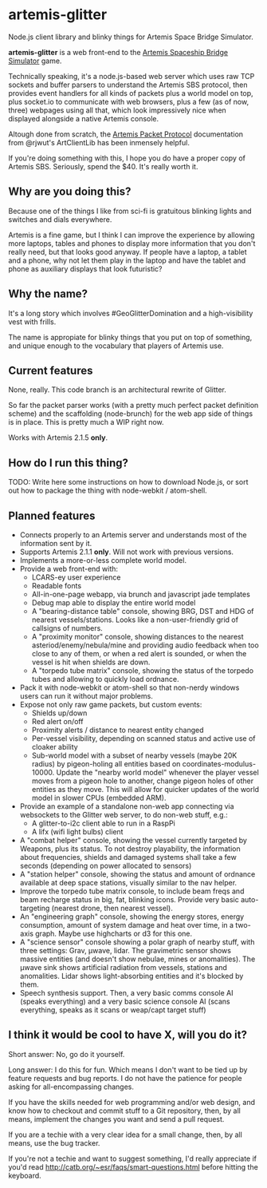artemis-glitter
=================

Node.js client library and blinky things for Artemis Space Bridge Simulator.


**artemis-glitter** is a web front-end to the [Artemis Spaceship Bridge Simulator](http://www.artemis.eochu.com/) game.

Technically speaking, it's a node.js-based web server which uses raw TCP sockets and buffer parsers to understand the Artemis SBS protocol, then provides event handlers for all kinds of packets plus a world model on top, plus socket.io to communicate with web browsers, plus a few (as of now, three) webpages using all that, which look impressively nice when displayed alongside a native Artemis console.

Altough done from scratch, the [Artemis Packet Protocol](https://github.com/rjwut/ArtClientLib/wiki/Artemis-Packet-Protocol) documentation from @rjwut's ArtClientLib has been inmensely helpful.

If you're doing something with this, I hope you do have a proper copy of Artemis SBS. Seriously, spend the $40. It's really worth it.


Why are you doing this?
--------------------------

Because one of the things I like from sci-fi is gratuitous blinking lights and switches and dials everywhere.

Artemis is a fine game, but I think I can improve the experience by allowing more laptops, tables and phones to display more information that you don't really need, but that looks good anyway. If people have a laptop, a tablet and a phone, why not let them play in the laptop and have the tablet and phone as auxiliary displays that look futuristic?


Why the name?
---------------

It's a long story which involves #GeoGlitterDomination and a high-visibility vest with frills.

The name is appropiate for blinky things that you put on top of something, and unique enough to the vocabulary that players of Artemis use.


Current features
--------------------

None, really. This code branch is an architectural rewrite of Glitter.

So far the packet parser works (with a pretty much perfect packet definition scheme) and the scaffolding (node-brunch) for the web app side of things is in place. This is pretty much a WIP right now.

Works with Artemis 2.1.5 **only**.




How do I run this thing?
-----------------------------

TODO: Write here some instructions on how to download Node.js, or sort out how to package the thing with node-webkit / atom-shell.



Planned features
-------------------

* Connects properly to an Artemis server and understands most of the information sent by it.
* Supports Artemis 2.1.1 **only**. Will not work with previous versions.
* Implements a more-or-less complete world model.
* Provide a web front-end with:
  * LCARS-ey user experience
  * Readable fonts
  * All-in-one-page webapp, via brunch and javascript jade templates
  * Debug map able to display the entire world model
  * A "bearing-distance table" console, showing BRG, DST and HDG of nearest vessels/stations. Looks like a non-user-friendly grid of callsigns of numbers.
  * A "proximity monitor" console, showing distances to the nearest asteriod/enemy/nebula/mine and providing audio feedback when too close to any of them, or when a red alert is sounded, or when the vessel is hit when shields are down.
  * A "torpedo tube matrix" console, showing the status of the torpedo tubes and allowing to quickly load ordnance.
* Pack it with node-webkit or atom-shell so that non-nerdy windows users can run it without major problems.
* Expose not only raw game packets, but custom events:
  * Shields up/down
  * Red alert on/off
  * Proximity alerts / distance to nearest entity changed
  * Per-vessel visibility, depending on scanned status and active use of cloaker ability
  * Sub-world model with a subset of nearby vessels (maybe 20K radius) by pigeon-holing all entities based on coordinates-modulus-10000. Update the "nearby world model" whenever the player vessel moves from a pigeon hole to another, change pigeon holes of other entities as they move. This will allow for quicker updates of the world model in slower CPUs (embedded ARM).
* Provide an example of a standalone non-web app connecting via websockets to the Glitter web server, to do non-web stuff, e.g.:
  * A glitter-to-i2c client able to run in a RaspPi
  * A lifx (wifi light bulbs) client
* A "combat helper" console, showing the vessel currently targeted by Weapons, plus its status. To not destroy playability, the information about frequencies, shields and damaged systems shall take a few seconds (depending on power allocated to sensors)
* A "station helper" console, showing the status and amount of ordnance available at deep space stations, visually similar to the nav helper.
* Improve the torpedo tube matrix console, to include beam freqs and beam recharge status in big, fat, blinking icons. Provide very basic auto-targeting (nearest drone, then nearest vessel).
* An "engineering graph" console, showing the energy stores, energy consumption, amount of system damage and heat over time, in a two-axis graph. Maybe use highcharts or d3 for this one.
* A "science sensor" console showing a polar graph of nearby stuff, with three settings: Grav, µwave, lidar. The gravimetric sensor shows massive entities (and doesn't show nebulae, mines or anomalities). The µwave sink shows artificial radiation from vessels, stations and anomalities. Lidar shows light-absorbing entities and it's blocked by them.
* Speech synthesis support. Then, a very basic comms console AI (speaks everything) and a very basic science console AI (scans everything, speaks as it scans or weap/capt target stuff)


I think it would be cool to have X, will you do it?
--------------------------------------------------------------

Short answer: No, go do it yourself.

Long answer: I do this for fun. Which means I don't want to be tied up by feature requests and bug reports. I do not have the patience for people asking for all-encompassing changes.

If you have the skills needed for web programming and/or web design, and know how to checkout and commit stuff to a Git repository, then, by all means, implement the changes you want and send a pull request.

If you are a techie with a very clear idea for a small change, then, by all means, use the bug tracker.

If you're not a techie and want to suggest something, I'd really appreciate if you'd read http://catb.org/~esr/faqs/smart-questions.html before hitting the keyboard.

